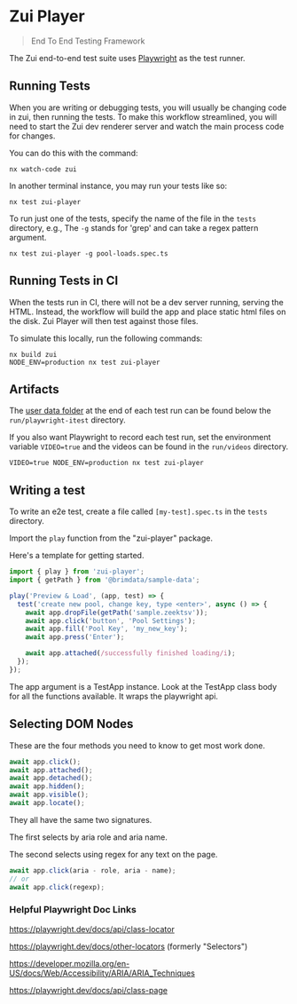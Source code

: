 # Zui Player

> End To End Testing Framework

The Zui end-to-end test suite uses [Playwright](https://playwright.dev/) as the test runner.

## Running Tests

When you are writing or debugging tests, you will usually be changing code in zui, then running the tests. To make this workflow streamlined, you will need to start the Zui dev renderer server and watch the main process code for changes.

You can do this with the command:

```
nx watch-code zui
```

In another terminal instance, you may run your tests like so:

```
nx test zui-player
```

To run just one of the tests, specify the name of the file in the `tests` directory, e.g., The `-g` stands for 'grep' and can take a regex pattern argument.

```
nx test zui-player -g pool-loads.spec.ts
```

## Running Tests in CI

When the tests run in CI, there will not be a dev server running, serving the HTML. Instead, the workflow will build the app and place static html files on the disk. Zui Player will then test against those files.

To simulate this locally, run the following commands:

```
nx build zui
NODE_ENV=production nx test zui-player
```

## Artifacts

The [user data folder](https://zui.brimdata.io/docs/support/Filesystem-Paths#user-data) at the end of each test run can be found below the `run/playwright-itest` directory.

If you also want Playwright to record each test run, set the environment variable `VIDEO=true` and the videos can be found in the `run/videos` directory.

```
VIDEO=true NODE_ENV=production nx test zui-player
```

## Writing a test

To write an e2e test, create a file called `[my-test].spec.ts` in the `tests` directory.

Import the `play` function from the "zui-player" package.

Here's a template for getting started.

```ts
import { play } from 'zui-player';
import { getPath } from '@brimdata/sample-data';

play('Preview & Load', (app, test) => {
  test('create new pool, change key, type <enter>', async () => {
    await app.dropFile(getPath('sample.zeektsv'));
    await app.click('button', 'Pool Settings');
    await app.fill('Pool Key', 'my_new_key');
    await app.press('Enter');

    await app.attached(/successfully finished loading/i);
  });
});
```

The app argument is a TestApp instance. Look at the TestApp class body for all the functions available. It wraps the playwright api.

## Selecting DOM Nodes

These are the four methods you need to know to get most work done.

```ts
await app.click();
await app.attached();
await app.detached();
await app.hidden();
await app.visible();
await app.locate();
```

They all have the same two signatures.

The first selects by aria role and aria name.

The second selects using regex for any text on the page.

```ts
await app.click(aria - role, aria - name);
// or
await app.click(regexp);
```

### Helpful Playwright Doc Links

https://playwright.dev/docs/api/class-locator

https://playwright.dev/docs/other-locators (formerly "Selectors")

https://developer.mozilla.org/en-US/docs/Web/Accessibility/ARIA/ARIA_Techniques

https://playwright.dev/docs/api/class-page
